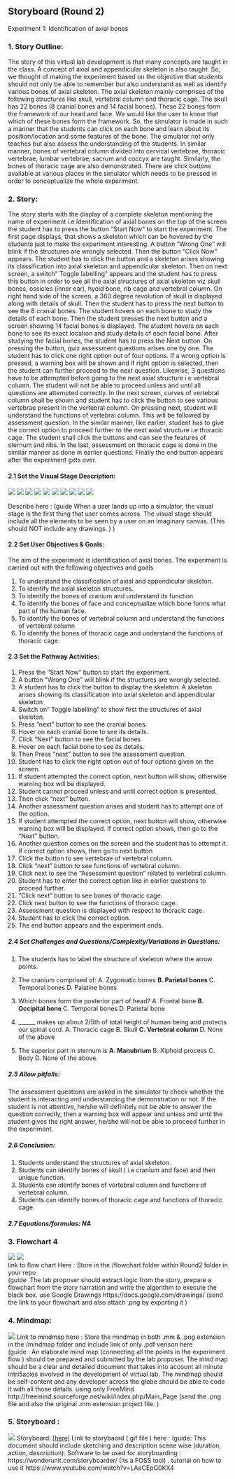 ## Storyboard (Round 2)

Experiment 1: Identification of axial bones

### 1. Story Outline:

The story of this virtual lab development is that many concepts are taught in the class. A concept of axial and appendicular skeleton is also taught. So, we thought of making the experiment based on the objective that students should not only be able to remember but also understand as well as identify various bones of axial skeleton. The axial skeleton mainly comprises of the following structures like skull, vertebral column and thoracic cage. The skull has 22 bones (8 cranial bones and 14 facial bones). These 22 bones form the framework of our head and face. We would like the user to know that which of these bones form the framework. 
So, the simulator is made in such a manner that the students can click on each bone and learn about its position/location and some features of the bone. The simulator not only teaches but also assess the understanding of the students. In similar manner, bones of vertebral column divided into cervical vertebrae, thoracic vertebrae, lumbar vertebrae, sacrum and coccyx are taught. Similarly, the bones of thoracic cage are also demonstrated. There are click buttons available at various places in the simulator which needs to be pressed in order to conceptualize the whole experiment.


### 2. Story:

The story starts with the display of a complete skeleton mentioning the name of experiment i.e Identification of axial bones on the top of the screen the student has to press the button “Start Now” to start the experiment. The first page displays, that shows a skeleton which can be hovered by the students just to make the experiment interesting. A button “Wrong One” will blink if the structures are wrongly selected. Then the button “Click Now” appears. The student has to click the button and a skeleton arises showing its classification into axial skeleton and appendicular skeleton. 
Then on next screen, a switch” Toggle labelling” appears and the student has to press this button in order to see all the axial structures of axial skeleton viz skull bones, ossicles (inner ear), hyoid bone, rib cage and vertebral column. On right hand side of the screen, a 360 degree revolution of skull is displayed along with details of skull.  Then the student has to press the next button to see the 8 cranial bones. The student hovers on each bone to study the details of each bone. Then the student presses the next button and a screen showing 14 facial bones is displayed. The student hovers on each bone to see its exact location and study details of each facial bone. After studying the facial bones, the student has to press the Next button. On pressing the button, quiz assessment questions arises one by one. The student has to click one right option out of four options. If a wrong option is pressed, a warning box will be shown and if right option is selected, then the student can further proceed to the next question. Likewise, 3 questions have to be attempted before going to the next axial structure i.e vertebral column. The student will not be able to proceed unless and until all questions are attempted correctly. In the next screen, curves of vertebral column shall be shown and student has to click the button to see various vertebrae present in the vertebral column. On pressing next, student will understand the functions of vertebral column. This will be followed by assessment question. In the similar manner, like earlier, student has to give the correct option to proceed further to the next axial structure i.e thoracic cage. The student shall click the buttons and can see the features of sternum and ribs. In the last, assessment on thoracic cage is done in the similar manner as done in earlier questions. Finally the end button appears after the experiment gets over. 


#### 2.1 Set the Visual Stage Description:
<img src="images/image.png"/>
<img src="images/image1.png"/>
<img src="images/image2.png"/>
<img src="images/image3.png"/>
<img src="images/image4.png"/>
<img src="images/image5.png"/>
<img src="images/image6.png"/>
<img src="images/image7.png"/>
<img src="images/image8.png"/>
<img src="images/image9.png"/>

Describe here : (guide When a user lands up into a simulator, the visual stage is the first thing that user comes across. The visual stage should include all the elements to be seen by a user on an imaginary canvas.  (This should NOT include any drawings. ) )

#### 2.2 Set User Objectives & Goals:
The aim of the experiment is identification of axial bones. The experiment is carried out with the following objectives and goals
1. To understand the classification of axial and appendicular skeleton. 
2. To identify the axial skeleton structures.
2. To identify the bones of cranium and understand its function
3. To identify the bones of face and conceptualize which bone forms what part of the human face.
4. To identify the bones of vertebral column and understand the functions of vertebral column
5. To identify the bones of thoracic cage and understand the functions of thoracic cage. 

#### 2.3 Set the Pathway Activities:

1. Press the “Start Now” button to start the experiment.
2. A button “Wrong One” will blink if the structures are wrongly selected.
3. A student has to click the button to display the skeleton. A skeleton arises showing its classification into axial skeleton and appendicular skeleton
4. Switch on” Toggle labelling” to show first the structures of axial skeleton.
5. Press “next” button to see the cranial bones. 
4. Hover on each cranial bone to see its details.
5. Click “Next” button to see the facial bones
6.  Hover on each facial bone to see its details.
7.  Then Press “next” button to see the assessment question.
8.  Student has to click the right option out of four options given on the screen.
9. If student attempted the correct option, next button will show, otherwise warning box will be displayed.
10. Student cannot proceed unless and until correct option is presented.
11. Then click “next” button.
12. Another assessment question arises and student has to attempt one of the option.
12. If student attempted the correct option, next button will show, otherwise warning box will be displayed. If correct option shows, then go to the “Next” button.
13. Another question comes on the screen and the student has to attempt it. If correct option shows, then go to next button
14. Click the button to see vertebrae of vertebral column.
15. Click “next” button to see functions of vertebral column.
16. Click next to see the “Assessment question” related to vertebral column.
17. Student has to enter the correct option like in earlier questions to proceed further.
18. “Click next” button to see bones of thoracic cage.
19. Click next button to see the functions of thoracic cage.
20. Assessment question is displayed with respect to thoracic cage.
21. Student has to click the correct option.
22. The end button appears and the experiment ends. 

##### 2.4 Set Challenges and Questions/Complexity/Variations in Questions:

1. The students has to label the structure of skeleton where the arrow points.

2. The cranium comprised of:
A. Zygomatic bones
<b> B. Parietal bones </b>
C. Temporal bones
D. Palatine bones

3.  Which bones form the posterior part of head?
A. Frontal bone
<b> B. Occipital bone </b>
C. Temporal bones
D. Parietal bone

4. ______ makes up about 2/5th of total height of human being and protects our spinal cord.
A. Thoracic cage
B. Skull
<b> C. Vertebral column </b>
D. None of the above 

5. The superior part in sternum is
<b> A. Manubrium </b>
B. Xiphoid process
C. Body
D. None of the above. 


##### 2.5 Allow pitfalls:
The assessment questions are asked in the simulator to check whether the student is interacting and understanding the demonstration or not. If the student is not attentive, he/she will definitely not be able to answer the question correctly, then a warning box will appear and unless and until the student gives the right answer, he/she will not be able to proceed further in the experiment. 

##### 2.6 Conclusion:
1. Students understand the structures of axial skeleton.
2. Students can identify bones of skull ( i.e cranium and face) and their unique function.
3. Students can identify bones of vertebral column and functions of vertebral column.
4. Students can identify bones of thoracic cage and functions of thoracic cage.

##### 2.7 Equations/formulas: NA

### 3. Flowchart 4
<img src="flowchart/flowchart.png"/>
<img src="flowchart/flowchart1.png"/><br>
link to flow chart Here : Store in the  /flowchart folder within Round2 folder in your repo
<br>
(guide :The lab proposer should extract logic from the story, prepare a flowchart from the story narration and write the algorithm to execute the black box.  use Google Drawings https://docs.google.com/drawings/ (send the link to your flowchart and also attach .png by exporting it )

### 4. Mindmap:
<img src="mindmap/mindmap.png"/>
 Link to mindmap here : Store the mindmap in both .mm & .png extension in the  /mindmap folder and include link of only .pdf verison here
 <br>
 (guide : An elaborate mind map (connecting all the points in the experiment flow ) should be prepared and submitted by the lab proposer. The mind map should be a clear and detailed document that takes into account all minute intri5acies involved in the development of virtual lab. The mindmap should be self-content and any developer across the globe should be able to code it with all those details. using only FreeMind http://freemind.sourceforge.net/wiki/index.php/Main_Page (send the .png file and also the original .mm extension project file. )

### 5. Storyboard :
<img src="storyboard/storyboard.gif"/>
Storyboard: <a href="storyboard/storyboard.gif"> [here]</a>
Link to storybaord (.gif file ) here : 
(guide: This document should include sketching and description scene wise (duration, action, description). Software to be used for storyboarding : https://wonderunit.com/storyboarder/ (Its a FOSS tool) . tutorial on how to use it https://www.youtube.com/watch?v=LAeCEpG0KX4
